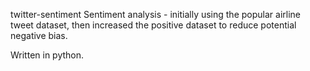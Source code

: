 twitter-sentiment
Sentiment analysis - initially using the popular airline tweet dataset, then increased the positive dataset to reduce potential negative bias.

Written in python.
